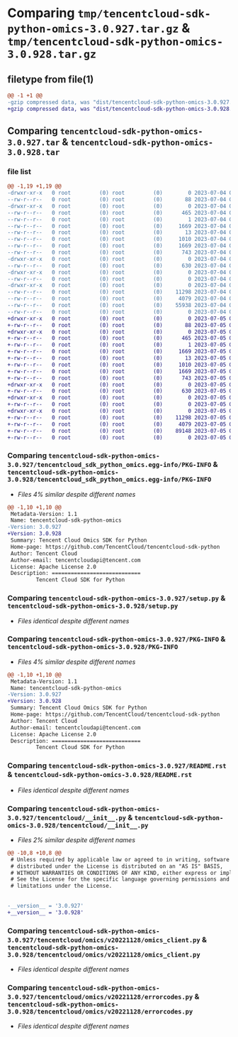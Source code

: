 # Comparing `tmp/tencentcloud-sdk-python-omics-3.0.927.tar.gz` & `tmp/tencentcloud-sdk-python-omics-3.0.928.tar.gz`

## filetype from file(1)

```diff
@@ -1 +1 @@
-gzip compressed data, was "dist/tencentcloud-sdk-python-omics-3.0.927.tar", last modified: Tue Jul  4 00:26:54 2023, max compression
+gzip compressed data, was "dist/tencentcloud-sdk-python-omics-3.0.928.tar", last modified: Wed Jul  5 00:30:46 2023, max compression
```

## Comparing `tencentcloud-sdk-python-omics-3.0.927.tar` & `tencentcloud-sdk-python-omics-3.0.928.tar`

### file list

```diff
@@ -1,19 +1,19 @@
-drwxr-xr-x   0 root         (0) root         (0)        0 2023-07-04 00:26:54.000000 tencentcloud-sdk-python-omics-3.0.927/
--rw-r--r--   0 root         (0) root         (0)       88 2023-07-04 00:26:54.000000 tencentcloud-sdk-python-omics-3.0.927/setup.cfg
-drwxr-xr-x   0 root         (0) root         (0)        0 2023-07-04 00:26:54.000000 tencentcloud-sdk-python-omics-3.0.927/tencentcloud_sdk_python_omics.egg-info/
--rw-r--r--   0 root         (0) root         (0)      465 2023-07-04 00:26:54.000000 tencentcloud-sdk-python-omics-3.0.927/tencentcloud_sdk_python_omics.egg-info/SOURCES.txt
--rw-r--r--   0 root         (0) root         (0)        1 2023-07-04 00:26:54.000000 tencentcloud-sdk-python-omics-3.0.927/tencentcloud_sdk_python_omics.egg-info/dependency_links.txt
--rw-r--r--   0 root         (0) root         (0)     1669 2023-07-04 00:26:54.000000 tencentcloud-sdk-python-omics-3.0.927/tencentcloud_sdk_python_omics.egg-info/PKG-INFO
--rw-r--r--   0 root         (0) root         (0)       13 2023-07-04 00:26:54.000000 tencentcloud-sdk-python-omics-3.0.927/tencentcloud_sdk_python_omics.egg-info/top_level.txt
--rw-r--r--   0 root         (0) root         (0)     1010 2023-07-04 00:26:54.000000 tencentcloud-sdk-python-omics-3.0.927/setup.py
--rw-r--r--   0 root         (0) root         (0)     1669 2023-07-04 00:26:54.000000 tencentcloud-sdk-python-omics-3.0.927/PKG-INFO
--rw-r--r--   0 root         (0) root         (0)      743 2023-07-04 00:26:54.000000 tencentcloud-sdk-python-omics-3.0.927/README.rst
-drwxr-xr-x   0 root         (0) root         (0)        0 2023-07-04 00:26:54.000000 tencentcloud-sdk-python-omics-3.0.927/tencentcloud/
--rw-r--r--   0 root         (0) root         (0)      630 2023-07-04 00:26:54.000000 tencentcloud-sdk-python-omics-3.0.927/tencentcloud/__init__.py
-drwxr-xr-x   0 root         (0) root         (0)        0 2023-07-04 00:26:54.000000 tencentcloud-sdk-python-omics-3.0.927/tencentcloud/omics/
--rw-r--r--   0 root         (0) root         (0)        0 2023-07-04 00:26:54.000000 tencentcloud-sdk-python-omics-3.0.927/tencentcloud/omics/__init__.py
-drwxr-xr-x   0 root         (0) root         (0)        0 2023-07-04 00:26:54.000000 tencentcloud-sdk-python-omics-3.0.927/tencentcloud/omics/v20221128/
--rw-r--r--   0 root         (0) root         (0)    11298 2023-07-04 00:26:54.000000 tencentcloud-sdk-python-omics-3.0.927/tencentcloud/omics/v20221128/omics_client.py
--rw-r--r--   0 root         (0) root         (0)     4079 2023-07-04 00:26:54.000000 tencentcloud-sdk-python-omics-3.0.927/tencentcloud/omics/v20221128/errorcodes.py
--rw-r--r--   0 root         (0) root         (0)    55938 2023-07-04 00:26:54.000000 tencentcloud-sdk-python-omics-3.0.927/tencentcloud/omics/v20221128/models.py
--rw-r--r--   0 root         (0) root         (0)        0 2023-07-04 00:26:54.000000 tencentcloud-sdk-python-omics-3.0.927/tencentcloud/omics/v20221128/__init__.py
+drwxr-xr-x   0 root         (0) root         (0)        0 2023-07-05 00:30:46.000000 tencentcloud-sdk-python-omics-3.0.928/
+-rw-r--r--   0 root         (0) root         (0)       88 2023-07-05 00:30:46.000000 tencentcloud-sdk-python-omics-3.0.928/setup.cfg
+drwxr-xr-x   0 root         (0) root         (0)        0 2023-07-05 00:30:46.000000 tencentcloud-sdk-python-omics-3.0.928/tencentcloud_sdk_python_omics.egg-info/
+-rw-r--r--   0 root         (0) root         (0)      465 2023-07-05 00:30:46.000000 tencentcloud-sdk-python-omics-3.0.928/tencentcloud_sdk_python_omics.egg-info/SOURCES.txt
+-rw-r--r--   0 root         (0) root         (0)        1 2023-07-05 00:30:46.000000 tencentcloud-sdk-python-omics-3.0.928/tencentcloud_sdk_python_omics.egg-info/dependency_links.txt
+-rw-r--r--   0 root         (0) root         (0)     1669 2023-07-05 00:30:46.000000 tencentcloud-sdk-python-omics-3.0.928/tencentcloud_sdk_python_omics.egg-info/PKG-INFO
+-rw-r--r--   0 root         (0) root         (0)       13 2023-07-05 00:30:46.000000 tencentcloud-sdk-python-omics-3.0.928/tencentcloud_sdk_python_omics.egg-info/top_level.txt
+-rw-r--r--   0 root         (0) root         (0)     1010 2023-07-05 00:30:46.000000 tencentcloud-sdk-python-omics-3.0.928/setup.py
+-rw-r--r--   0 root         (0) root         (0)     1669 2023-07-05 00:30:46.000000 tencentcloud-sdk-python-omics-3.0.928/PKG-INFO
+-rw-r--r--   0 root         (0) root         (0)      743 2023-07-05 00:30:46.000000 tencentcloud-sdk-python-omics-3.0.928/README.rst
+drwxr-xr-x   0 root         (0) root         (0)        0 2023-07-05 00:30:46.000000 tencentcloud-sdk-python-omics-3.0.928/tencentcloud/
+-rw-r--r--   0 root         (0) root         (0)      630 2023-07-05 00:30:46.000000 tencentcloud-sdk-python-omics-3.0.928/tencentcloud/__init__.py
+drwxr-xr-x   0 root         (0) root         (0)        0 2023-07-05 00:30:46.000000 tencentcloud-sdk-python-omics-3.0.928/tencentcloud/omics/
+-rw-r--r--   0 root         (0) root         (0)        0 2023-07-05 00:30:46.000000 tencentcloud-sdk-python-omics-3.0.928/tencentcloud/omics/__init__.py
+drwxr-xr-x   0 root         (0) root         (0)        0 2023-07-05 00:30:46.000000 tencentcloud-sdk-python-omics-3.0.928/tencentcloud/omics/v20221128/
+-rw-r--r--   0 root         (0) root         (0)    11298 2023-07-05 00:30:46.000000 tencentcloud-sdk-python-omics-3.0.928/tencentcloud/omics/v20221128/omics_client.py
+-rw-r--r--   0 root         (0) root         (0)     4079 2023-07-05 00:30:46.000000 tencentcloud-sdk-python-omics-3.0.928/tencentcloud/omics/v20221128/errorcodes.py
+-rw-r--r--   0 root         (0) root         (0)    89148 2023-07-05 00:30:46.000000 tencentcloud-sdk-python-omics-3.0.928/tencentcloud/omics/v20221128/models.py
+-rw-r--r--   0 root         (0) root         (0)        0 2023-07-05 00:30:46.000000 tencentcloud-sdk-python-omics-3.0.928/tencentcloud/omics/v20221128/__init__.py
```

### Comparing `tencentcloud-sdk-python-omics-3.0.927/tencentcloud_sdk_python_omics.egg-info/PKG-INFO` & `tencentcloud-sdk-python-omics-3.0.928/tencentcloud_sdk_python_omics.egg-info/PKG-INFO`

 * *Files 4% similar despite different names*

```diff
@@ -1,10 +1,10 @@
 Metadata-Version: 1.1
 Name: tencentcloud-sdk-python-omics
-Version: 3.0.927
+Version: 3.0.928
 Summary: Tencent Cloud Omics SDK for Python
 Home-page: https://github.com/TencentCloud/tencentcloud-sdk-python
 Author: Tencent Cloud
 Author-email: tencentcloudapi@tencent.com
 License: Apache License 2.0
 Description: ============================
         Tencent Cloud SDK for Python
```

### Comparing `tencentcloud-sdk-python-omics-3.0.927/setup.py` & `tencentcloud-sdk-python-omics-3.0.928/setup.py`

 * *Files identical despite different names*

### Comparing `tencentcloud-sdk-python-omics-3.0.927/PKG-INFO` & `tencentcloud-sdk-python-omics-3.0.928/PKG-INFO`

 * *Files 4% similar despite different names*

```diff
@@ -1,10 +1,10 @@
 Metadata-Version: 1.1
 Name: tencentcloud-sdk-python-omics
-Version: 3.0.927
+Version: 3.0.928
 Summary: Tencent Cloud Omics SDK for Python
 Home-page: https://github.com/TencentCloud/tencentcloud-sdk-python
 Author: Tencent Cloud
 Author-email: tencentcloudapi@tencent.com
 License: Apache License 2.0
 Description: ============================
         Tencent Cloud SDK for Python
```

### Comparing `tencentcloud-sdk-python-omics-3.0.927/README.rst` & `tencentcloud-sdk-python-omics-3.0.928/README.rst`

 * *Files identical despite different names*

### Comparing `tencentcloud-sdk-python-omics-3.0.927/tencentcloud/__init__.py` & `tencentcloud-sdk-python-omics-3.0.928/tencentcloud/__init__.py`

 * *Files 2% similar despite different names*

```diff
@@ -10,8 +10,8 @@
 # Unless required by applicable law or agreed to in writing, software
 # distributed under the License is distributed on an "AS IS" BASIS,
 # WITHOUT WARRANTIES OR CONDITIONS OF ANY KIND, either express or implied.
 # See the License for the specific language governing permissions and
 # limitations under the License.
 
 
-__version__ = '3.0.927'
+__version__ = '3.0.928'
```

### Comparing `tencentcloud-sdk-python-omics-3.0.927/tencentcloud/omics/v20221128/omics_client.py` & `tencentcloud-sdk-python-omics-3.0.928/tencentcloud/omics/v20221128/omics_client.py`

 * *Files identical despite different names*

### Comparing `tencentcloud-sdk-python-omics-3.0.927/tencentcloud/omics/v20221128/errorcodes.py` & `tencentcloud-sdk-python-omics-3.0.928/tencentcloud/omics/v20221128/errorcodes.py`

 * *Files identical despite different names*

